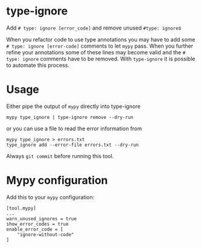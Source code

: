 # type-ignore
Add `# type: ignore [error_code]` and remove unused `#type: ignore`s

When you refactor code to use type annotations you may have to add some
`# type: ignore [error-code]` comments to let `mypy` pass.
When you further refine your annotations some of these lines may become valid
and the `# type: ignore` comments have to be removed.
With `type-ignore` it is possible to automate this process.

# Usage

Either pipe the output of `mypy` directly into type-ignore

```
mypy type_ignore | type-ignore remove --dry-run
```

or you can use a file to read the error information from
```
mypy type_ignore > errors.txt
type_ignore add --error-file errors.txt --dry-run
```

Always `git commit` before running this tool.

# Mypy configuration

Add this to your `mypy` configuration:
```
[tool.mypy]
...
warn_unused_ignores = true
show_error_codes = true
enable_error_code = [
    "ignore-without-code"
]
```
